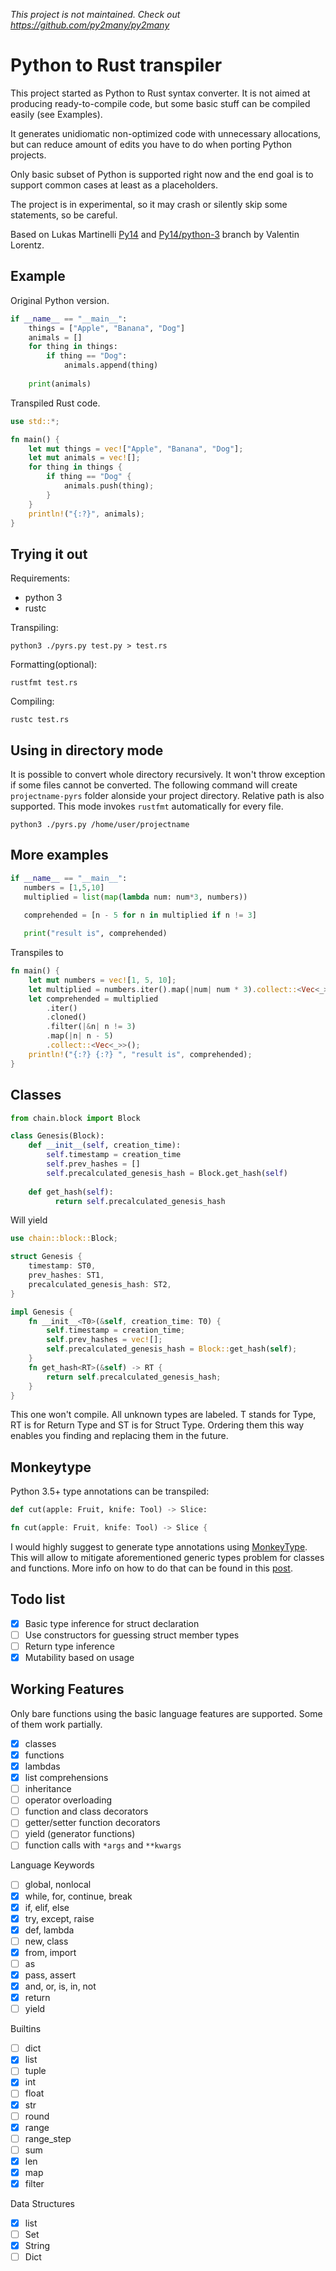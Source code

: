 *This project is not maintained. Check out https://github.com/py2many/py2many*

# Python to Rust transpiler

This project started as Python to Rust syntax converter. It is not aimed at producing ready-to-compile code, but some basic stuff can be compiled easily (see Examples).

It generates unidiomatic non-optimized code with unnecessary allocations, but can reduce amount of edits you have to do when porting Python projects.

Only basic subset of Python is supported right now and the end goal is to support common cases at least as a placeholders.

The project is in experimental, so it may crash or silently skip some statements, so be careful.

Based on Lukas Martinelli [Py14](https://github.com/lukasmartinelli/py14) and [Py14/python-3](https://github.com/ProgVal/py14/tree/python-3) branch by Valentin Lorentz.

## Example

Original Python version.

```python
if __name__ == "__main__":
    things = ["Apple", "Banana", "Dog"]
    animals = []
    for thing in things:
        if thing == "Dog":
            animals.append(thing)
    
    print(animals)
```

Transpiled Rust code.


```rust
use std::*;

fn main() {
    let mut things = vec!["Apple", "Banana", "Dog"];
    let mut animals = vec![];
    for thing in things {
        if thing == "Dog" {
            animals.push(thing);
        }
    }
    println!("{:?}", animals);
}

```

## Trying it out

Requirements:
- python 3
- rustc

Transpiling:

```
python3 ./pyrs.py test.py > test.rs
```

Formatting(optional):

```
rustfmt test.rs
```

Compiling:

```
rustc test.rs
```

## Using in directory mode

It is possible to convert whole directory recursively. It won't throw exception if some files cannot be converted. The following command will create `projectname-pyrs` folder alonside your project directory. Relative path is also supported. This mode invokes `rustfmt` automatically for every file.

```
python3 ./pyrs.py /home/user/projectname
```

## More examples

```python
if __name__ == "__main__":
   numbers = [1,5,10]
   multiplied = list(map(lambda num: num*3, numbers))
   
   comprehended = [n - 5 for n in multiplied if n != 3]

   print("result is", comprehended)
```
Transpiles to
```rust
fn main() {
    let mut numbers = vec![1, 5, 10];
    let multiplied = numbers.iter().map(|num| num * 3).collect::<Vec<_>>();
    let comprehended = multiplied
        .iter()
        .cloned()
        .filter(|&n| n != 3)
        .map(|n| n - 5)
        .collect::<Vec<_>>();
    println!("{:?} {:?} ", "result is", comprehended);
}
```

## Classes
```python
from chain.block import Block

class Genesis(Block):
    def __init__(self, creation_time):
        self.timestamp = creation_time
        self.prev_hashes = []
        self.precalculated_genesis_hash = Block.get_hash(self)
    
    def get_hash(self):
          return self.precalculated_genesis_hash
```

Will yield

```rust
use chain::block::Block;

struct Genesis {
    timestamp: ST0,
    prev_hashes: ST1,
    precalculated_genesis_hash: ST2,
}

impl Genesis {
    fn __init__<T0>(&self, creation_time: T0) {
        self.timestamp = creation_time;
        self.prev_hashes = vec![];
        self.precalculated_genesis_hash = Block::get_hash(self);
    }
    fn get_hash<RT>(&self) -> RT {
        return self.precalculated_genesis_hash;
    }
}
```

This one won't compile. All unknown types are labeled. T stands for Type, RT is for Return Type and ST is for Struct Type. Ordering them this way enables you finding and replacing them in the future.

## Monkeytype

Python 3.5+ type annotations can be transpiled:
```python
def cut(apple: Fruit, knife: Tool) -> Slice:
```


```rust
fn cut(apple: Fruit, knife: Tool) -> Slice {
```

I would highly suggest to generate type annotations using [MonkeyType](https://github.com/Instagram/MonkeyType). This will allow to mitigate aforementioned generic types problem for classes and functions. More info on how to do that can be found in this [post](https://medium.com/@konchunas/monkeytype-type-inference-for-transpiling-python-to-rust-64fa5a9eb966).

## Todo list

- [x] Basic type inference for struct declaration
- [ ] Use constructors for guessing struct member types
- [ ] Return type inference
- [x] Mutability based on usage

## Working Features

Only bare functions using the basic language features are supported. Some of them work partially.
- [x] classes
- [x] functions
- [x] lambdas
- [x] list comprehensions
- [ ] inheritance
- [ ] operator overloading
- [ ] function and class decorators
- [ ] getter/setter function decorators
- [ ] yield (generator functions)
- [ ] function calls with `*args` and `**kwargs`

Language Keywords
- [ ] global, nonlocal
- [x] while, for, continue, break
- [x] if, elif, else
- [x] try, except, raise
- [x] def, lambda
- [ ] new, class
- [x] from, import
- [ ] as
- [x] pass, assert
- [x] and, or, is, in, not
- [x] return
- [ ] yield

Builtins
- [ ] dict
- [x] list
- [ ] tuple
- [x] int
- [ ] float
- [x] str
- [ ] round
- [x] range
- [ ] range_step
- [ ] sum
- [x] len
- [x] map
- [x] filter

Data Structures
- [x] list
- [ ] Set
- [x] String
- [ ] Dict
